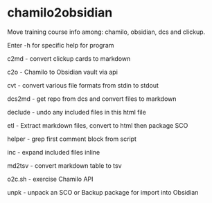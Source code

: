 # chamilo2obsidian

Move training course info among: chamilo, obsidian, dcs and clickup.

Enter <cmd> -h for specific help for program

 c2md - convert clickup cards to markdown

 c2o - Chamilo to Obsidian vault via api

 cvt  -  convert various file formats from stdin to stdout

 dcs2md - get repo from dcs and convert files to markdown

 declude  -  undo any included files in this html file

 etl - Extract markdown files, convert to html then package SCO

 helper - grep first comment block from script

 inc - expand included files inline

 md2tsv - convert markdown table to tsv

 o2c.sh - exercise Chamilo API

 unpk - unpack an SCO or Backup package for import into Obsidian

